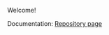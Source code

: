 Welcome!

Documentation: <a href='https://pologonzalo.github.io/SummonerAssistant-Firebase/' target='_blank'> Repository page</a>
